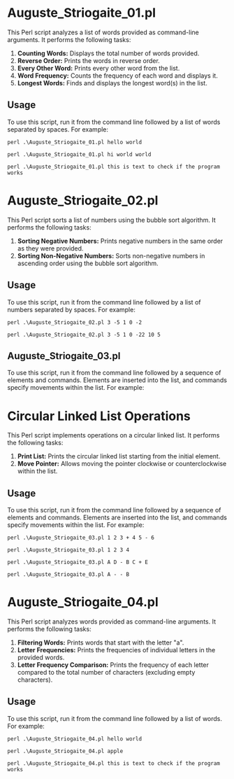 # Auguste_Striogaite_01.pl

This Perl script analyzes a list of words provided as command-line arguments. It performs the following tasks:

1. **Counting Words:** Displays the total number of words provided.
2. **Reverse Order:** Prints the words in reverse order.
3. **Every Other Word:** Prints every other word from the list.
4. **Word Frequency:** Counts the frequency of each word and displays it.
5. **Longest Words:** Finds and displays the longest word(s) in the list.

## Usage

To use this script, run it from the command line followed by a list of words separated by spaces. For example:

```perl .\Auguste_Striogaite_01.pl hello world ```

```perl .\Auguste_Striogaite_01.pl hi world world```

```perl .\Auguste_Striogaite_01.pl this is text to check if the program works```

# Auguste_Striogaite_02.pl

This Perl script sorts a list of numbers using the bubble sort algorithm. It performs the following tasks:

1. **Sorting Negative Numbers:** Prints negative numbers in the same order as they were provided.
2. **Sorting Non-Negative Numbers:** Sorts non-negative numbers in ascending order using the bubble sort algorithm.

## Usage

To use this script, run it from the command line followed by a list of numbers separated by spaces. For example:

```perl .\Auguste_Striogaite_02.pl 3 -5 1 0 -2```

```perl .\Auguste_Striogaite_02.pl 3 -5 1 0 -22 10 5```


## Auguste_Striogaite_03.pl

To use this script, run it from the command line followed by a sequence of elements and commands. Elements are inserted into the list, and commands specify movements within the list. For example:

# Circular Linked List Operations

This Perl script implements operations on a circular linked list. It performs the following tasks:

1. **Print List:** Prints the circular linked list starting from the initial element.
2. **Move Pointer:** Allows moving the pointer clockwise or counterclockwise within the list.

## Usage

To use this script, run it from the command line followed by a sequence of elements and commands. Elements are inserted into the list, and commands specify movements within the list. For example:

```perl .\Auguste_Striogaite_03.pl 1 2 3 + 4 5 - 6```

```perl .\Auguste_Striogaite_03.pl 1 2 3 4```

```perl .\Auguste_Striogaite_03.pl A D - B C + E```

```perl .\Auguste_Striogaite_03.pl A - - B```

# Auguste_Striogaite_04.pl

This Perl script analyzes words provided as command-line arguments. It performs the following tasks:

1. **Filtering Words:** Prints words that start with the letter "a".
2. **Letter Frequencies:** Prints the frequencies of individual letters in the provided words.
3. **Letter Frequency Comparison:** Prints the frequency of each letter compared to the total number of characters (excluding empty characters).

## Usage

To use this script, run it from the command line followed by a list of words. For example:

```perl .\Auguste_Striogaite_04.pl hello world```

```perl .\Auguste_Striogaite_04.pl apple```

```perl .\Auguste_Striogaite_04.pl this is text to check if the program works```


